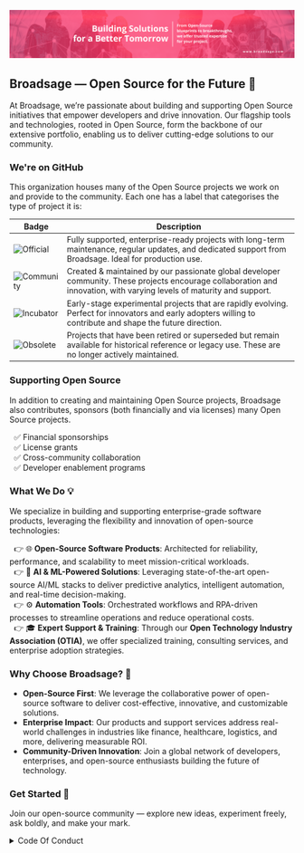 ![Broadsage Collaboration Image](https://github.com/broadsage/.github/blob/main/profile/banner.png)

## Broadsage — Open Source for the Future 🚀

At Broadsage, we’re passionate about building and supporting Open Source initiatives that empower developers and drive innovation. Our flagship tools and technologies, rooted in Open Source, form the backbone of our extensive portfolio, enabling us to deliver cutting-edge solutions to our community.

### We're on GitHub

This organization houses many of the Open Source projects we work on and provide to the community. Each one has a label that categorises the type of project it is:

| Badge        | Description           
| ------------- |-------------|
| ![Official](https://img.shields.io/badge/project-official-green.svg?colorA=303033&colorB=ff8a2c&label=Broadsage&style=for-the-badge) | Fully supported, enterprise-ready projects with long-term maintenance, regular updates, and dedicated support from Broadsage. Ideal for production use. |
| ![Community](https://img.shields.io/badge/project-community-green.svg?colorA=303033&colorB=28B8A0&label=Broadsage&style=for-the-badge) | Created & maintained by our passionate global developer community. These projects encourage collaboration and innovation, with varying levels of maturity and support. |
| ![Incubator](https://img.shields.io/badge/project-incubator-green.svg?colorA=303033&colorB=c3cf00&label=Broadsage&style=for-the-badge) | Early-stage experimental projects that are rapidly evolving. Perfect for innovators and early adopters willing to contribute and shape the future direction. |
| ![Obsolete](https://img.shields.io/badge/project-obsolete-green.svg?colorA=303033&colorB=D1D1D2&label=Broadsage&style=for-the-badge) | Projects that have been retired or superseded but remain available for historical reference or legacy use. These are no longer actively maintained. |
### Supporting Open Source

In addition to creating and maintaining Open Source projects, Broadsage also contributes, sponsors (both financially and via licenses) many Open Source projects.

&nbsp; ✅ Financial sponsorships<br>
&nbsp; ✅ License grants<br>
&nbsp; ✅ Cross-community collaboration<br>
&nbsp; ✅ Developer enablement programs<br>

### What We Do 💡

We specialize in building and supporting enterprise-grade software products, leveraging the flexibility and innovation of open-source technologies:

&nbsp; 👉 🌐 **Open-Source Software Products**: Architected for reliability, performance, and scalability to meet mission-critical workloads.<br>
&nbsp; 👉 🤖 **AI & ML-Powered Solutions**: Leveraging state-of-the-art open-source AI/ML stacks to deliver predictive analytics, intelligent automation, and real-time decision-making.<br>
&nbsp; 👉 ⚙️ **Automation Tools**: Orchestrated workflows and RPA-driven processes to streamline operations and reduce operational costs.<br>
&nbsp; 👉 🎓 **Expert Support & Training**: Through our **Open Technology Industry Association (OTIA)**, we offer specialized training, consulting services, and enterprise adoption strategies.

### Why Choose Broadsage? 💼

- **Open-Source First**: We leverage the collaborative power of open-source software to deliver cost-effective, innovative, and customizable solutions.
- **Enterprise Impact**: Our products and support services address real-world challenges in industries like finance, healthcare, logistics, and more, delivering measurable ROI.
- **Community-Driven Innovation**: Join a global network of developers, enterprises, and open-source enthusiasts building the future of technology.

### Get Started 🚀

Join our open-source community — explore new ideas, experiment freely, ask boldly, and make your mark.

<details>
<summary>Code Of Conduct</summary>
<br>
This code of conduct outlines our expectations for all those who participate in our open source projects and communities (community programs), as well as the consequences for unacceptable behaviour. We invite all those who participate to help us create safe and positive experiences for everyone. Communities mirror the societies in which they exist and positive action is essential to counteract the many forms of inequality and abuses of power that exist in society. 

#### How to behave
The following behaviours are expected and requested of all community members:

* Participate in an authentic and active way. In doing so, you contribute to the health and longevity of this community.
* Exercise consideration, respect and empathy in your speech and actions. Remember, we have all been through different stages of learning when adopting technologies.
* Refrain from demeaning, discriminatory, or harassing behaviour and speech.
* Disagreements on things are fine, argumentative behaviour or trolling are not.

#### How not to behave

* Do not perform threats of violence or use violent language directed against another person.
* Do not make jokes of sexist, racist, homophobic, transphobic, ableist or otherwise discriminatory nature, or use language of this nature.
* Do not post or display sexually explicit or violent material.
* Do not post or threaten to post other people’s personally identifying information ("doxing").
* Do not make personal insults, particularly those related to gender, sexual orientation, race, religion, or disability.
* Do not engage in sexual attention. This includes, sexualised comments or jokes and sexual advances.
* Do not advocate for, or encourage, any of the above behaviour.

Please take into account that online communities bring together people from many different cultures and backgrounds. It's important to understand that sometimes the combination of cultural differences and online interaction can lead to misunderstandings. That is why having empathy is very important.

#### How to report issues

If someone is acting inappropriately or violating this Code of Conduct in any shape or form, and they are not receptive to your feedback or you prefer not to confront them, please reach out to Broadsage via conduct@broadsage.com 

#### Consequences of Unacceptable Behaviour

Unacceptable behaviour from any community member will not be tolerated. Anyone asked to stop unacceptable behaviour is expected to comply immediately. If a community member engages in unacceptable behaviour, Broadsage and/or community organisers may take any action they deem appropriate, up to and including a temporary ban or permanent expulsion from the community without warning.

##### License and attribution
The license is based off of The Citizen Code of Conduct is distributed by Stumptown Syndicate under a Creative Commons Attribution-ShareAlike license.

